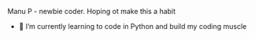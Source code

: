Manu P - newbie coder. Hoping ot make this a habit

- 🔭 I’m currently learning to code in Python and build my coding muscle
